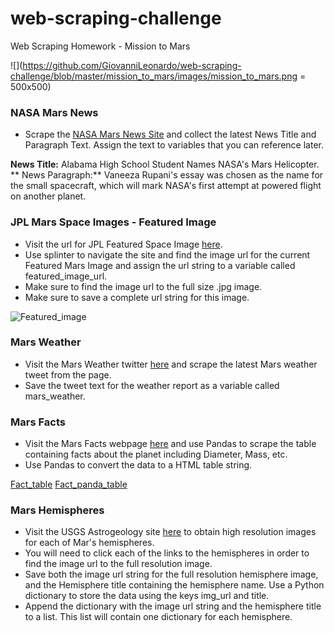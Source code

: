 # web-scraping-challenge
Web Scraping Homework - Mission to Mars

![](https://github.com/GiovanniLeonardo/web-scraping-challenge/blob/master/mission_to_mars/images/mission_to_mars.png = 500x500)

### NASA Mars News
- Scrape the <a href="https://mars.nasa.gov/news/" target="_blank">NASA Mars News Site</a> and collect the latest News Title and Paragraph Text. Assign the text to variables that you can reference later.

**News Title:** Alabama High School Student Names NASA's Mars Helicopter.
** News Paragraph:** Vaneeza Rupani's essay was chosen as the name for the small spacecraft, which will mark NASA's first attempt at powered flight on another planet.

### JPL Mars Space Images - Featured Image
- Visit the url for JPL Featured Space Image <a href='https://www.jpl.nasa.gov/spaceimages/?search=&category=Mars' open=blank_page>here</a>.
- Use splinter to navigate the site and find the image url for the current Featured Mars Image and assign the url string to a variable called featured_image_url.
- Make sure to find the image url to the full size .jpg image.
- Make sure to save a complete url string for this image.

![Featured_image](https://www.jpl.nasa.gov//spaceimages/images/largesize/PIA17661_hires.jpg)

### Mars Weather
- Visit the Mars Weather twitter <a href='https://twitter.com/marswxreport?lang=en/' open=blank_page>here</a> and scrape the latest Mars weather tweet from the page. 
- Save the tweet text for the weather report as a variable called mars_weather.

### Mars Facts
- Visit the Mars Facts webpage <a href='https://space-facts.com/mars/' open=blank_page>here</a> and use Pandas to scrape the table containing facts about the planet including Diameter, Mass, etc.
- Use Pandas to convert the data to a HTML table string.

[Fact_table](https://space-facts.com/mars/)
[Fact_panda_table](mission_to_mars/images/fact_table_pd.PNG)

### Mars Hemispheres
- Visit the USGS Astrogeology site <a href='https://astrogeology.usgs.gov/search/results?q=hemisphere+enhanced&k1=target&v1=Mars/' open=blank_page>here</a> to obtain high resolution images for each of Mar's hemispheres.
- You will need to click each of the links to the hemispheres in order to find the image url to the full resolution image.
- Save both the image url string for the full resolution hemisphere image, and the Hemisphere title containing the hemisphere name. Use a Python dictionary to store the data using the keys img_url and title.
- Append the dictionary with the image url string and the hemisphere title to a list. This list will contain one dictionary for each hemisphere.



